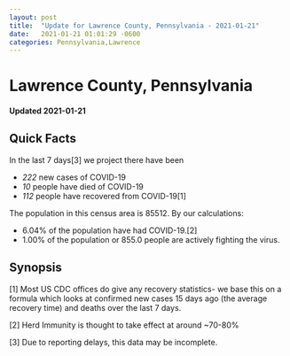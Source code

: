 ```yaml
---
layout: post
title:  "Update for Lawrence County, Pennsylvania - 2021-01-21"
date:   2021-01-21 01:01:29 -0600
categories: Pennsylvania,Lawrence
---
```


# Lawrence County, Pennsylvania
#### Updated 2021-01-21

## Quick Facts

In the last 7 days[3] we project there have been
- *222* new cases of COVID-19
- *10* people have died of COVID-19
- *112* people have recovered from COVID-19[1]

The population in this census area is 85512. By our calculations:
- 6.04% of the population have had COVID-19.[2]
- 1.00% of the population or 855.0 people are actively fighting the virus.

## Synopsis




[1] Most US CDC offices do give any recovery statistics- we base this on a formula which looks at confirmed new cases
15 days ago (the average recovery time) and deaths over the last 7 days.

[2] Herd Immunity is thought to take effect at around ~70-80%

[3] Due to reporting delays, this data may be incomplete.
 
    